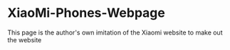 # XiaoMi-Phones-Webpage
This page is the author's own imitation of the Xiaomi website to make out the website
